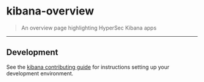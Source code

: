 # kibana-overview

> An overview page highlighting HyperSec Kibana apps

---

## Development

See the [kibana contributing guide](https://github.com/elastic/kibana/blob/master/CONTRIBUTING.md) for instructions setting up your development environment.

